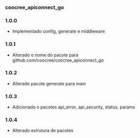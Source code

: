 ### coocree_apiconnect_go

### 1.0.0
* Implementado config, generate e middleware

### 1.0.1
* Alterado o nome do pacote para github.com/coocree/coocree_apiconnect_go

### 1.0.2
* Alterado pacote generate para main

### 1.0.3
* Adicionado o pacotes api_error, api_security, status, params

### 1.0.4
* Alterado estrutura de pacotes